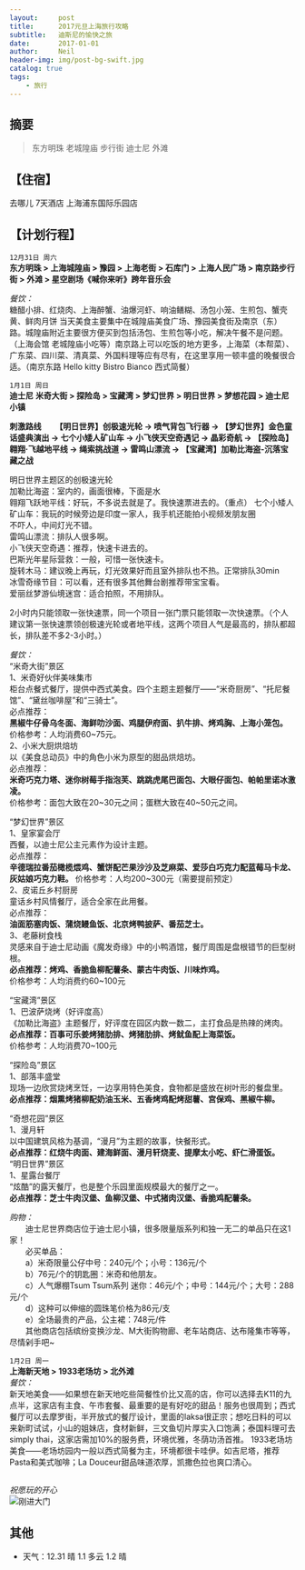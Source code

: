 ```yaml
---
layout:     post
title:      2017元旦上海旅行攻略
subtitle:   迪斯尼的愉快之旅
date:       2017-01-01
author:     Neil
header-img: img/post-bg-swift.jpg
catalog: true
tags:
    - 旅行
---
```


## 摘要
 > 东方明珠 老城隍庙 步行街 迪士尼 外滩

## 【住宿】 
去哪儿 7天酒店 上海浦东国际乐园店


## 【计划行程】
`12月31日 周六`  
**东方明珠 > 上海城隍庙 > 豫园 > 上海老街 > 石库门 > 上海人民广场  > 南京路步行街 > 外滩 > 星空剧场《喊你来听》跨年音乐会**

*餐饮：*  
糖醋小排、红烧肉、上海醉蟹、油爆河虾、响油鳝糊、汤包小笼、生煎包、蟹壳黄、鲜肉月饼
当天美食主要集中在城隍庙美食广场、豫园美食街及南京（东）路。城隍庙附近主要很方便买到包括汤包、生煎包等小吃，解决午餐不是问题。（上海会馆 老城隍庙小吃等）南京路上可以吃饭的地方更多，上海菜（本帮菜）、广东菜、四川菜、清真菜、外国料理等应有尽有，在这里享用一顿丰盛的晚餐很合适。（南京东路 Hello kitty Bistro Bianco 西式简餐）

`1月1日 周日`     
**迪士尼** 
**米奇大街 > 探险岛 > 宝藏湾 > 梦幻世界 > 明日世界 > 梦想花园  > 迪士尼小镇**

**刺激路线
　　【明日世界】创极速光轮 → 喷气背包飞行器 → 【梦幻世界】金色童话盛典演出 → 七个小矮人矿山车 → 小飞侠天空奇遇记 → 晶彩奇航 → 【探险岛】翱翔·飞越地平线 → 绳索挑战道 → 雷鸣山漂流 → 【宝藏湾】加勒比海盗-沉落宝藏之战**

明日世界主题区的创极速光轮  
加勒比海盗：室内的，画面很棒，下面是水  
翱翔飞跃地平线：好玩，不多说去就是了。我快速票进去的。（重点） 
七个小矮人矿山车：我玩的时候旁边是印度一家人，我手机还能拍小视频发朋友圈  
不吓人，中间灯光不错。  
雷鸣山漂流：排队人很多啊。  
小飞侠天空奇遇：推荐，快速卡进去的。  
巴斯光年星际营救：一般，可惜一张快速卡。  
旋转木马：建议晚上再玩，灯光效果好而且室外排队也不热。正常排队30min  
冰雪奇缘节目：可以看，还有很多其他舞台剧推荐带宝宝看。  
爱丽丝梦游仙境迷宫：适合拍照，不用排队。

2小时内只能领取一张快速票，同一个项目一张门票只能领取一次快速票。（个人建议第一张快速票领创极速光轮或者地平线，这两个项目人气是最高的，排队都超长，排队差不多2-3小时。）

*餐饮：*   
“米奇大街”景区  
1、米奇好伙伴美味集市  
柜台点餐式餐厅，提供中西式美食。四个主题主题餐厅——“米奇厨房”、“托尼餐馆”、“黛丝咖啡屋”和“三骑士”。  
必点推荐：  
**黑椒牛仔骨乌冬面、海鲜叻沙面、鸡腿伊府面、扒牛排、烤鸡胸、上海小笼包。**  
价格参考：人均消费60~75元。  
2、小米大厨烘焙坊  
以《美食总动员》中的角色小米为原型的甜品烘焙坊。  
必点推荐：  
**米奇巧克力塔、迷你树莓手指泡芙、跳跳虎尾巴面包、大眼仔面包、帕帕里诺冰激凌。**  
价格参考：面包大致在20~30元之间；蛋糕大致在40~50元之间。  
  
“梦幻世界”景区  
1、皇家宴会厅  
西餐，以迪士尼公主元素作为设计主题。  
必点推荐：  
**辛德瑞拉番茄橄榄煨鸡、蟹饼配芒果沙沙及芝麻菜、爱莎白巧克力配蓝莓马卡龙、灰姑娘巧克力鞋。**
价格参考：人均200~300元（需要提前预定）  
2、皮诺丘乡村厨房  
童话乡村风情餐厅，适合全家在此用餐。  
必点推荐：  
**油面筋塞肉饭、蒲烧鳗鱼饭、北京烤鸭披萨、番茄芝士。**   
3、老藤树食栈  
灵感来自于迪士尼动画《魔发奇缘》中的小鸭酒馆，餐厅周围是盘根错节的巨型树根。  
**必点推荐：烤鸡、香脆鱼柳配薯条、蒙古牛肉饭、川味炸鸡。**  
价格参考：人均消费约60~100元  
  
“宝藏湾”景区  
1、巴波萨烧烤（好评度高）  
《加勒比海盗》主题餐厅，好评度在园区内数一数二，主打食品是热辣的烤肉。  
**必点推荐：百事可乐姜烤猪肋排、烤猪肋排、烤鱿鱼配上海菜饭。**  
价格参考：人均消费70~100元
      
“探险岛”景区  
1、部落丰盛堂  
现场一边欣赏烧烤烹饪，一边享用特色美食，食物都是盛放在树叶形的餐盘里。  
**必点推荐：烟熏烤猪柳配奶油玉米、五香烤鸡配烤甜薯、宫保鸡、黑椒牛柳。**
 
“奇想花园”景区  
1、漫月轩  
以中国建筑风格为基调，“漫月”为主题的故事，快餐形式。  
**必点推荐：红烧牛肉面、建海鲜面、漫月轩烧麦、提摩太小吃、虾仁滑蛋饭。**
　　  
“明日世界”景区  
1、星露台餐厅  
“炫酷”的露天餐厅，也是整个乐园里面规模最大的餐厅之一。  
**必点推荐：芝士牛肉汉堡、鱼柳汉堡、中式猪肉汉堡、香脆鸡配薯条。**
 
*购物：*  
　　迪士尼世界商店位于迪士尼小镇，很多限量版系列和独一无二的单品只在这1家！  
　　必买单品：  
　　a）米奇限量公仔中号：240元/个；小号：136元/个  
　　b）76元/个的钥匙圈：米奇和他朋友。  
　　c）人气爆棚Tsum Tsum系列 迷你：46元/个；中号：144元/个；大号：288元/个  
　　d）这种可以伸缩的圆珠笔价格为86元/支  
　　e）全场最贵的产品，公主裙：748元/件  
　　其他商店包括缤纷变换沙龙、M大街购物廊、老车站商店、达布隆集市等等，尽情剁手吧~
                    
`1月2日 周一`  
**上海新天地 > 1933老场坊 > 北外滩**  
*餐饮：*  
新天地美食——如果想在新天地吃些简餐性价比又高的店，你可以选择去K11的九点半，这家店有主食、午市套餐、最重要的是有好吃的甜品！服务也很周到；西式餐厅可以去摩罗街，半开放式的餐厅设计，里面的laksa很正宗；想吃日料的可以来新町试试，小山的姐妹店，食材新鲜，三文鱼切片厚实入口饱满；泰国料理可去simply thai，这家店需加10%的服务费，环境优雅，冬荫功汤首推。 1933老场坊美食——老场坊园内一般以西式简餐为主，环境都很卡哇伊。如吉尼塔，推荐Pasta和美式咖啡；La Douceur甜品味道浓厚，凯撒色拉也爽口清心。  
                          
## 
*祝愿玩的开心*  
![刚进大门](https://upload-images.jianshu.io/upload_images/12166742-9485018844012fda.jpg?imageMogr2/auto-orient/strip%7CimageView2/2/w/700)


## 其他
* 天气：12.31 晴  1.1 多云  1.2 晴
